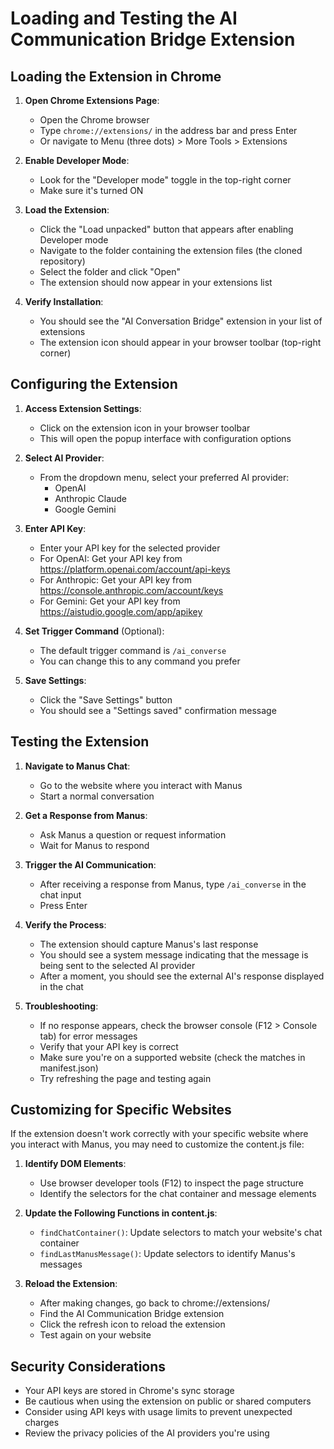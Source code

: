 # Loading and Testing the AI Communication Bridge Extension

## Loading the Extension in Chrome

1. **Open Chrome Extensions Page**:
   - Open the Chrome browser
   - Type `chrome://extensions/` in the address bar and press Enter
   - Or navigate to Menu (three dots) > More Tools > Extensions

2. **Enable Developer Mode**:
   - Look for the "Developer mode" toggle in the top-right corner
   - Make sure it's turned ON

3. **Load the Extension**:
   - Click the "Load unpacked" button that appears after enabling Developer mode
   - Navigate to the folder containing the extension files (the cloned repository)
   - Select the folder and click "Open"
   - The extension should now appear in your extensions list

4. **Verify Installation**:
   - You should see the "AI Conversation Bridge" extension in your list of extensions
   - The extension icon should appear in your browser toolbar (top-right corner)

## Configuring the Extension

1. **Access Extension Settings**:
   - Click on the extension icon in your browser toolbar
   - This will open the popup interface with configuration options

2. **Select AI Provider**:
   - From the dropdown menu, select your preferred AI provider:
     - OpenAI
     - Anthropic Claude
     - Google Gemini

3. **Enter API Key**:
   - Enter your API key for the selected provider
   - For OpenAI: Get your API key from https://platform.openai.com/account/api-keys
   - For Anthropic: Get your API key from https://console.anthropic.com/account/keys
   - For Gemini: Get your API key from https://aistudio.google.com/app/apikey

4. **Set Trigger Command** (Optional):
   - The default trigger command is `/ai_converse`
   - You can change this to any command you prefer

5. **Save Settings**:
   - Click the "Save Settings" button
   - You should see a "Settings saved" confirmation message

## Testing the Extension

1. **Navigate to Manus Chat**:
   - Go to the website where you interact with Manus
   - Start a normal conversation

2. **Get a Response from Manus**:
   - Ask Manus a question or request information
   - Wait for Manus to respond

3. **Trigger the AI Communication**:
   - After receiving a response from Manus, type `/ai_converse` in the chat input
   - Press Enter

4. **Verify the Process**:
   - The extension should capture Manus's last response
   - You should see a system message indicating that the message is being sent to the selected AI provider
   - After a moment, you should see the external AI's response displayed in the chat

5. **Troubleshooting**:
   - If no response appears, check the browser console (F12 > Console tab) for error messages
   - Verify that your API key is correct
   - Make sure you're on a supported website (check the matches in manifest.json)
   - Try refreshing the page and testing again

## Customizing for Specific Websites

If the extension doesn't work correctly with your specific website where you interact with Manus, you may need to customize the content.js file:

1. **Identify DOM Elements**:
   - Use browser developer tools (F12) to inspect the page structure
   - Identify the selectors for the chat container and message elements

2. **Update the Following Functions in content.js**:
   - `findChatContainer()`: Update selectors to match your website's chat container
   - `findLastManusMessage()`: Update selectors to identify Manus's messages

3. **Reload the Extension**:
   - After making changes, go back to chrome://extensions/
   - Find the AI Communication Bridge extension
   - Click the refresh icon to reload the extension
   - Test again on your website

## Security Considerations

- Your API keys are stored in Chrome's sync storage
- Be cautious when using the extension on public or shared computers
- Consider using API keys with usage limits to prevent unexpected charges
- Review the privacy policies of the AI providers you're using
